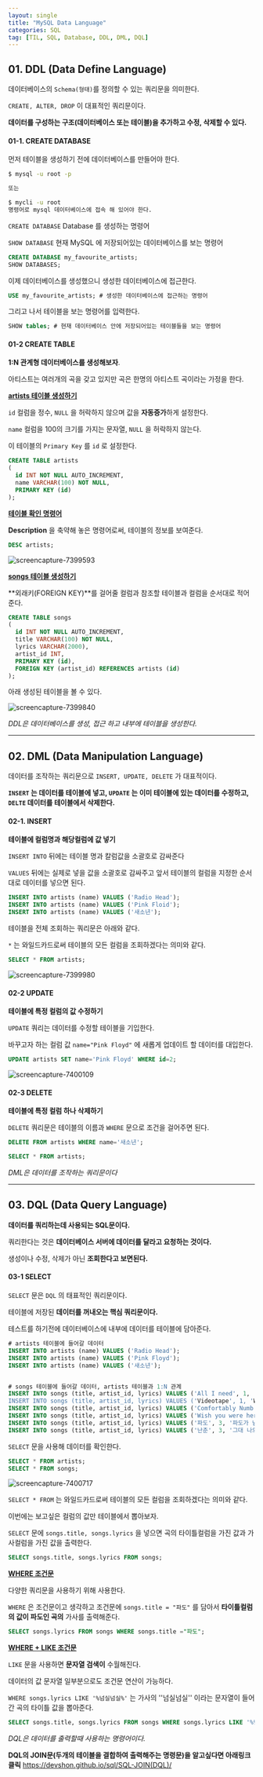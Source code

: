 ```yaml
---
layout: single
title: "MySQL Data Language"
categories: SQL
tag: [TIL, SQL, Database, DDL, DML, DQL]
---
```


## 01. DDL (Data Define Language)

데이터베이스의 `Schema(형태)`를 정의할 수 있는 쿼리문을 의미한다.

`CREATE, ALTER, DROP` 이 대표적인 쿼리문이다.

**데이터를 구성하는 구조(데이터베이스 또는 테이블)을 추가하고 수정, 삭제할 수 있다.**

#### 01-1. CREATE DATABASE

먼저 테이블을 생성하기 전에 데이터베이스를 만들어야 한다.

```bash
$ mysql -u root -p

또는

$ mycli -u root
명령어로 mysql 데이터베이스에 접속 해 있어야 한다.
```

`CREATE DATABASE` Database 를 생성하는 명령어

`SHOW DATABASE` 현재 MySQL 에 저장되어있는 데이터베이스를 보는 명령어

```sql
CREATE DATABASE my_favourite_artists;
SHOW DATABASES;
```

이제 데이터베이스를 생성했으니 생성한 데이터베이스에 접근한다.

```sql
USE my_favourite_artists; # 생성한 데이터베이스에 접근하는 명령어
```

그리고 나서 테이블을 보는 명령어를 입력한다.

```sql
SHOW tables; # 현재 데이터베이스 안에 저장되어있는 테이블들을 보는 명령어
```

#### 01-2 CREATE TABLE

**1:N 관계형 데이터베이스를 생성해보자**.

아티스트는 여러개의 곡을 갖고 있지만 곡은 한명의 아티스트 곡이라는 가정을 한다.

**<u>artists 테이블 생성하기</u>**

`id` 컬럼을 정수, `NULL` 을 허락하지 않으며 값을 **자동증가**하게 설정한다.

`name` 컬럼을 100의 크기를 가지는 문자열, `NULL` 을 허락하지 않는다.

이 테이블의 `Primary Key` 를 `id` 로 설정한다.

```sql
CREATE TABLE artists
(
  id INT NOT NULL AUTO_INCREMENT,
  name VARCHAR(100) NOT NULL,
  PRIMARY KEY (id)
);
```

**<u>테이블 확인 명령어</u>**

**Description** 을 축약해 놓은 명령어로써, 테이블의 정보를 보여준다.

```sql
DESC artists;
```

![screencapture-7399593](/images/screencapture-7399593.png)

**<u>songs 테이블 생성하기</u>**

**외래키(FOREIGN KEY)**를 걸어줄 컬럼과 참조할 테이블과 컬럼을 순서대로 적어준다.

```sql
CREATE TABLE songs
(
  id INT NOT NULL AUTO_INCREMENT,
  title VARCHAR(100) NOT NULL,
  lyrics VARCHAR(2000),
  artist_id INT,
  PRIMARY KEY (id),
  FOREIGN KEY (artist_id) REFERENCES artists (id)
);
```

아래 생성된 테이블을 볼 수 있다.

![screencapture-7399840](/images/screencapture-7399840.png)

_DDL은 데이터베이스를 생성, 접근 하고 내부에 테이블을 생성한다._

---

## 02. DML (Data Manipulation Language)

데이터를 조작하는 쿼리문으로 `INSERT, UPDATE, DELETE` 가 대표적이다.

**`INSERT` 는 데이터를 테이블에 넣고, `UPDATE` 는 이미 테이블에 있는 데이터를 수정하고, `DELTE` 데이터를 테이블에서 삭제한다.**

#### 02-1. INSERT

**테이블에 컬럼명과 해당컬럼에 값 넣기**

`INSERT INTO` 뒤에는 테이블 명과 칼럼값을 소괄호로 감싸준다

`VALUES` 뒤에는 실제로 넣을 값을 소괄호로 감싸주고 앞서 테이블의 컬럼을 지정한 순서대로 데이터를 넣으면 된다.

```sql
INSERT INTO artists (name) VALUES ('Radio Head');
INSERT INTO artists (name) VALUES ('Pink Floid');
INSERT INTO artists (name) VALUES ('새소년');
```

테이블을 전체 조회하는 쿼리문은 아래와 같다.

`*` 는 와일드카드로써 테이블의 모든 컬럼을 조회하겠다는 의미와 같다.

```sql
SELECT * FROM artists;
```

![screencapture-7399980](/images/screencapture-7399980.png)

#### 02-2 UPDATE

**테이블에 특정 컬럼의 값 수정하기**

`UPDATE` 쿼리는 데이터를 수정할 테이블을 기입한다.

바꾸고자 하는 컬럼 값 `name="Pink Floyd"` 에 새롭게 업데이트 할 데이터를 대입한다.

```sql
UPDATE artists SET name='Pink Floyd' WHERE id=2;
```

![screencapture-7400109](/images/screencapture-7400109.png)

#### 02-3 DELETE

**테이블에 특정 컬럼 하나 삭제하기**

`DELETE` 쿼리문은 테이블의 이름과 `WHERE` 문으로 조건을 걸어주면 된다.

```sql
DELETE FROM artists WHERE name='새소년';

SELECT * FROM artists;
```

_DML은 데이터를 조작하는 쿼리문이다_

---

## 03. DQL (Data Query Language)

**데이터를 쿼리하는데 사용되는 SQL문이다.**

쿼리한다는 것은 **데이터베이스 서버에 데이터를 달라고 요청하는 것이다.**

생성이나 수정, 삭제가 아닌 **조회한다고 보면된다.**

#### 03-1 SELECT

`SELECT` 문은 `DQL` 의 태표적인 쿼리문이다.

테이블에 저장된 **데이터를 꺼내오는 핵심 쿼리문이다.**

테스트를 하기전에 데이터베이스에 내부에 데이터를 테이블에 담아준다.

```sql
# artists 테이블에 들어갈 데이터
INSERT INTO artists (name) VALUES ('Radio Head');
INSERT INTO artists (name) VALUES ('Pink Floyd');
INSERT INTO artists (name) VALUES ('새소년');


# songs 테이블에 들어갈 데이터, artists 테이블과 1:N 관계
INSERT INTO songs (title, artist_id, lyrics) VALUES ('All I need', 1, 'I\'m the next act\nWaiting in the wings');
INSERT INTO songs (title, artist_id, lyrics) VALUES ('Videotape', 1, 'When I\'m at the pearly gates\nThis will be on my videotape, my videotape');
INSERT INTO songs (title, artist_id, lyrics) VALUES ('Comfortably Numb', 2, 'Hello? (Hello? Hello? Hello?\nIs there anybody in there?\nJust nod if you can hear me\nIs there anyone home?');
INSERT INTO songs (title, artist_id, lyrics) VALUES ('Wish you were here', 2, 'So, so you think you can tell\nHeaven from hell?');
INSERT INTO songs (title, artist_id, lyrics) VALUES ('파도', 3, '파도가 넘실넘실\n흐려진 달 사이로\n사람들 숨 쉬네\n절망이 없다');
INSERT INTO songs (title, artist_id, lyrics) VALUES ('난춘', 3, '그대 나의 작은 심장에 귀 기울일 때에\n입을 꼭 맞추어내 숨을 가져가도 돼요');
```

`SELECT` 문을 사용해 데이터를 확인한다.

```sql
SELECT * FROM artists;
SELECT * FROM songs;
```

![screencapture-7400717](/images/screencapture-7400717.png)

`SELECT * FROM` 는 와일드카드로써 테이블의 모든 컬럼을 조회하겠다는 의미와 같다.

이번에는 보고싶은 컬럼의 값만 테이블에서 뽑아보자.

`SELECT` 문에 `songs.title, songs.lyrics` 을 넣으면 곡의 타이틀컬럼을 가진 값과 가사컬럼을 가진 값을 출력한다.

```sql
SELECT songs.title, songs.lyrics FROM songs;
```

**<u>WHERE 조건문</u>**

다양한 쿼리문을 사용하기 위해 사용한다.

`WHERE` 은 조건문이고 생각하고 조건문에 `songs.title = "파도"` 를 담아서 **타이틀컬럼의 값이 파도인 곡의** 가사를 출력해준다.

```sql
SELECT songs.lyrics FROM songs WHERE songs.title ="파도";
```

**<u>WHERE + LIKE 조건문</u>**

`LIKE` 문을 사용하면 **문자열 검색이** 수월해진다.

데이터의 값 문자열 일부분으로도 조건문 연산이 가능하다.

`WHERE songs.lyrics LIKE '%넘실넘실%'` 는 가사의 ''넘실넘실'' 이라는 문자열이 들어간 곡의 타이틀 값을 뽑아준다.

```sql
SELECT songs.title, songs.lyrics FROM songs WHERE songs.lyrics LIKE '%넘실넘실%';
```

_DQL은 데이터를 출력할때 사용하는 명령어이다._

**DQL의 JOIN문(두개의 테이블을 결합하여 출력해주는 명령문)을 알고싶다면 아래링크 클릭**
https://devshon.github.io/sql/SQL-JOIN(DQL)/

